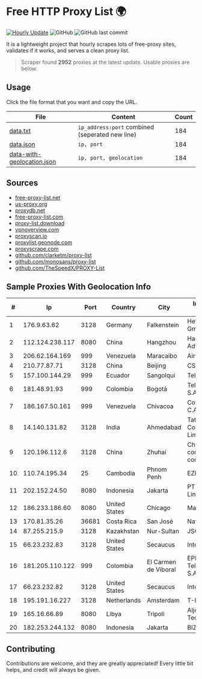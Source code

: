 
# Free HTTP Proxy List 🌍

[![Hourly Update](https://github.com/mertguvencli/http-proxy-list/actions/workflows/main.yml/badge.svg?branch=main)](https://github.com/mertguvencli/http-proxy-list/actions/workflows/main.yml)
![GitHub](https://img.shields.io/github/license/mertguvencli/http-proxy-list)
![GitHub last commit](https://img.shields.io/github/last-commit/mertguvencli/http-proxy-list)

It is a lightweight project that hourly scrapes lots of free-proxy sites, validates if it works, and serves a clean proxy list.


> Scraper found **2952** proxies at the latest update. Usable proxies are below.

## Usage

Click the file format that you want and copy the URL.


|File|Content|Count|
|----|-------|-----|
|[data.txt](https://raw.githubusercontent.com/mertguvencli/http-proxy-list/main/proxy-list/data.txt)|`ip_address:port` combined (seperated new line)|184|
|[data.json](https://raw.githubusercontent.com/mertguvencli/http-proxy-list/main/proxy-list/data.json)|`ip, port`|184|
|[data-with-geolocation.json](https://raw.githubusercontent.com/mertguvencli/http-proxy-list/main/proxy-list/data-with-geolocation.json)|`ip, port, geolocation`|184|

## Sources

* [free-proxy-list.net](https://free-proxy-list.net)
* [us-proxy.org](https://www.us-proxy.org)
* [proxydb.net](http://proxydb.net)
* [free-proxy-list.com](https://free-proxy-list.com/?page=&port=&type%5B%5D=http&type%5B%5D=https&up_time=0&search=Search)
* [proxy-list.download](https://www.proxy-list.download/HTTP)
* [vpnoverview.com](https://vpnoverview.com/privacy/anonymous-browsing/free-proxy-servers)
* [proxyscan.io](https://www.proxyscan.io)
* [proxylist.geonode.com](https://proxylist.geonode.com/api/proxy-list?limit=300&page=1&sort_by=lastChecked&sort_type=desc&protocols=http,https)
* [proxyscrape.com](https://api.proxyscrape.com/v2/?request=displayproxies&protocol=http&timeout=10000&country=all&ssl=all&anonymity=all)
* [github.com/clarketm/proxy-list](https://raw.githubusercontent.com/clarketm/proxy-list/master/proxy-list-raw.txt)
* [github.com/monosans/proxy-list](https://raw.githubusercontent.com/monosans/proxy-list/main/proxies/http.txt)
* [github.com/TheSpeedX/PROXY-List](https://raw.githubusercontent.com/TheSpeedX/PROXY-List/master/http.txt)


## Sample Proxies With Geolocation Info

|#|Ip|Port|Country|City|Internet Service Provider|
|-|--|----|-------|----|-------------------------|
|1|176.9.63.62|3128|Germany|Falkenstein|Hetzner Online GmbH|
|2|112.124.238.117|8080|China|Hangzhou|Hangzhou Alibaba Advertising Co|
|3|206.62.164.169|999|Venezuela|Maracaibo|Airtek Solutions C.A.|
|4|210.77.87.71|3128|China|Beijing|CSTNET|
|5|157.100.144.29|999|Ecuador|Sangolqui|Telconet S.A|
|6|181.48.91.93|999|Colombia|Bogotá|Telmex Colombia S.A.|
|7|186.167.50.161|999|Venezuela|Chivacoa|Corporacion Digitel C.A|
|8|14.140.131.82|3128|India|Ahmedabad|Tata Communications Limited|
|9|120.196.112.6|3128|China|Zhuhai|China Mobile communications corporation|
|10|110.74.195.34|25|Cambodia|Phnom Penh|EZECOM limited|
|11|202.152.24.50|8080|Indonesia|Jakarta|PT Aplikanusa Lintasarta|
|12|186.233.186.60|8080|United States|Chicago|Maxihost LTDA|
|13|170.81.35.26|36681|Costa Rica|San José|Navegalo S.A.|
|14|87.255.215.9|3128|Kazakhstan|Nur-Sultan|JSC Transtelecom|
|15|66.23.232.83|3128|United States|Secaucus|Interserver, Inc|
|16|181.205.110.122|999|Colombia|El Carmen de Viboral|EPM Telecomunicaciones S.A. E.S.P.|
|17|66.23.232.82|3128|United States|Secaucus|Interserver, Inc|
|18|195.191.16.227|3128|Netherlands|Amsterdam|T-Mobile Thuis BV|
|19|165.16.66.89|8080|Libya|Tripoli|Aljeel Aljadeed For Technology|
|20|182.253.244.132|8080|Indonesia|Jakarta|BIZNET|



## Contributing

Contributions are welcome, and they are greatly appreciated! Every
little bit helps, and credit will always be given.


